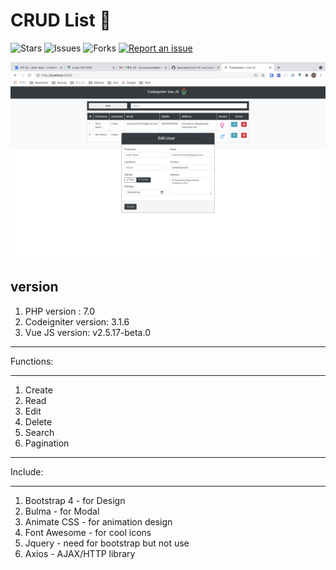 # CRUD List 🎇

![Stars](https://img.shields.io/github/stars/tquangdo/vue2-ci3-bulma-crud-list?color=f05340)
![Issues](https://img.shields.io/github/issues/tquangdo/vue2-ci3-bulma-crud-list?color=f05340)
![Forks](https://img.shields.io/github/forks/tquangdo/vue2-ci3-bulma-crud-list?color=f05340)
[![Report an issue](https://img.shields.io/badge/Support-Issues-green)](https://github.com/tquangdo/vue2-ci3-bulma-crud-list/issues/new)

![demo](demo.png)

## version
1. PHP version : 7.0
2. Codeigniter version: 3.1.6
3. Vue JS version: v2.5.17-beta.0


**********
Functions:
**********
1. Create
2. Read
3. Edit
4. Delete
5. Search
6. Pagination


********
Include:
********
1. Bootstrap 4 - for Design
2. Bulma - for Modal
3. Animate CSS - for animation design
4. Font Awesome - for cool icons
5. Jquery - need for bootstrap but not use
6. Axios - AJAX/HTTP library

